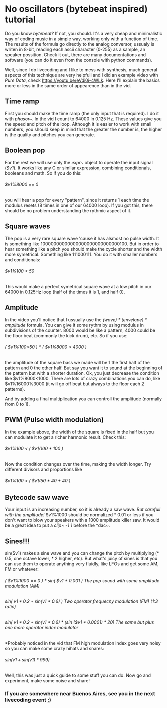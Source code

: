 # No oscillators (bytebeat inspired) tutorial

Do you know *bytebeat?* If not, you should. It's a very cheap and minimalistic way of coding music in a simple way, working only with a function of time. The results of the formula go directly to the analog conversor, ussualy is writen in 8-bit, reading each ascii character (0-255) as a sample, an speaker possition. Check it out, there are many documentations and software (you can do it even from the console with python commands).

Well, since I do livecoding and I like to mess with synthesis, much general aspects of this technique are very helpfull and I did an example video with *Pure Data*, check https://youtu.be/eVdi0i-4WLk.  Here I'll explain the basics more or less in the same order of appearence than in the vid.

## Time ramp

First you should make the time ramp (the only input that is required). I do it with *phasor~*. In the vid I count to 64000 in 0.125 Hz. These values give you the speed and pitch of the loop. Although it is easier to work with small numbers, you should keep in mind that the greater the number is, the higher is the quality and pitches you can generate.

## Boolean pop

For the rest we will use only the *expr~* object to operate the input signal (*$v1*). It works like any C or similar expression, combining conditionals, booleans and math. So if you do this:

###### $v1%8000 == 0

you will hear a pop for every "pattern", since it returns 1 each time the modulus resets (8 times in one of our 64000 loop). If you got this, there should be no problem understanding the rythmic aspect of it.

## Square waves

The pop is a very rare square wave 'cause it has alsmost no pulse width. It is something like 10000000000000000000000000000100. But in order to hear something like a pitch you should make the cycle shorter and the width more symetrical. Something like 111000111. You do it with smaller numbers and conditionals:

###### $v1%100 < 50

This would make a perfect symetrical square wave at a low pitch in our 64000 in 0.125Hz loop (half of the times it is 1, and half 0). 

## Amplitude

In the video you'll notice that I ussually use the *(wave) * (envelope) * amplitude* formula.  You can give it some rythm by using modulus in subdivisions of the counter. 8000 would be like a pattern, 4000 could be the floor beat (commonly the kick drum), etc. So if you use:

###### ( $v1%100<50 ) * ( $v1%8000 < 4000 )

the amplitude of the square bass we made will be 1 the first half of the pattern and 0 the other half. But say you want it to sound at the beginning of the pattern but with a shorter duration. Ok, you just decrease the condition like $v1%8000<1000. There are lots of crazy combinations you can do, like $v1%16000%3000 (it will go off beat but always to the floor each 2 patterns).

And by adding a final multiplication you can controll the amplitude (normally from 0 to 1).

## PWM (Pulse width modulation)

In the example above, the width of the square is fixed in the half but you can modulate it to get a richer harmonic result. Check this:

###### $v1%100 < ( $v1/100 * 100 )

Now the condition changes over the time, making the width longer.  Try different divisors and proportions like 

###### $v1%100 < ( $v1/50 * 40 + 40 )

## Bytecode saw wave

Your input is an increasing number, so it is already a saw wave. *But carefull with the amplitude!* $v1%1000 should be normalized * 0.01 or less if you don't want to blow your speakers with a 1000 amplitude killer saw. It would be a great idea to put a *clip~ -1 1* before the *dac~.

## Sines!!!

sin($v1) makes a sine wave and you can change the pitch by multiplying (* 0.5, one octave lower, * 2 higher, etc). But what's juicy of sines is that you can use them to operate anything very fluidly, like LFOs and get some AM, FM or whatever:

###### ( $v1%1000 == 0 ) * sin( $v1 * 0.001 )                         The pop sound with some amplitude modulation (AM)

###### sin( $v1 * 0.2 + sin ($v1 * 0.6) )                             Two operator frequecny modulation (FM) (1:3 ratio)

###### sin( $v1 * 0.2 + sin ($v1 * 0.6) * (sin ($v1 * 0.0001) * 20)   The same but plus one more operator index modulator

*Probably noticed in the vid that FM high modulation index goes very noisy so you can make some crazy hihats and snares:

###### sin($v1+sin($v1) * 999)

Well, this was just a quick guide to some stuff you can do. Now go and experiment, make some noise and share!


### If you are somewhere near Buenos Aires, see you in the next livecoding event ;)
